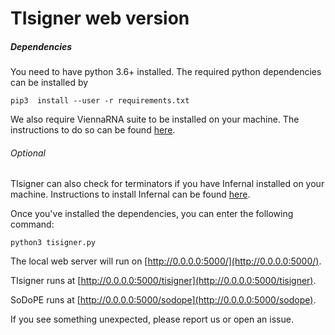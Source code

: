 # TIsigner web version

##### Dependencies
You need to have python 3.6+ installed. The required python dependencies can be installed by

```pip3  install --user -r requirements.txt ```

We also require ViennaRNA suite to be installed on your machine. The instructions to do so can be found [here](https://www.tbi.univie.ac.at/RNA/documentation.html#install).
###### Optional
TIsigner can also check for terminators if you have Infernal installed on your machine. Instructions to install Infernal can be found [here](http://eddylab.org/infernal/).

Once you've installed the dependencies, you can enter the following command:

```python3 tisigner.py```

The local web server will run on [http://0.0.0.0:5000/](http://0.0.0.0:5000/).

TIsigner runs at [http://0.0.0.0:5000/tisigner](http://0.0.0.0:5000/tisigner).

SoDoPE runs at [http://0.0.0.0:5000/sodope](http://0.0.0.0:5000/sodope).

If you see something unexpected, please report us or open an issue.
